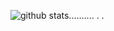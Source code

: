 ![github stats](https://github-readme-stats.vercel.app/api?username=zenkriztao&show_icons=true&count_private=true&include_all_commits)..........
.
.
